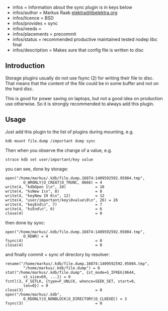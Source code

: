 - infos = Information about the sync plugin is in keys below
- infos/author = Markus Raab <elektra@libelektra.org>
- infos/licence = BSD
- infos/provides = sync
- infos/needs =
- infos/placements = precommit
- infos/status = recommended productive maintained tested nodep libc final
- infos/description = Makes sure that config file is written to disc

## Introduction

Storage plugins usually do not use fsync (2) for writing their file
to disc. That means that the content of the file could be in some
buffer and not on the hard disc.

This is good for power saving on laptops, but not a good idea on
production use otherwise. So it is strongly recommended to always
add this plugin.

## Usage

Just add this plugin to the list of plugins during mounting, e.g.

    kdb mount file.dump /important dump sync

Then when you observe the change of a value, e.g.

    strace kdb set user/important/key value

you can see, done by storage:

    open("/home/markus/.kdb/file.dump.16874:1409592592.95084.tmp", 
            O_WRONLY|O_CREAT|O_TRUNC, 0666) = 4
    write(4, "kdbOpen 1\n", 10)             = 10
    write(4, "ksNew 1\n", 8)                = 8
    write(4, "keyNew 19 6\n", 12)           = 12
    write(4, "user/important/key\0value\0\n", 26) = 26
    write(4, "keyEnd\n", 7)                 = 7
    write(4, "ksEnd\n", 6)                  = 6
    close(4)                                = 0

then done by sync:

    open("/home/markus/.kdb/file.dump.16874:1409592592.95084.tmp", 
            O_RDWR) = 4
    fsync(4)                                = 0
    close(4)                                = 0

and finally commit + sync of directory by resolver:

    rename("/home/markus/.kdb/file.dump.16874:1409592592.95084.tmp",
            "/home/markus/.kdb/file.dump") = 0
    stat("/home/markus/.kdb/file.dump", {st_mode=S_IFREG|0644,
            st_size=69, ...}) = 0
    fcntl(3, F_SETLK, {type=F_UNLCK, whence=SEEK_SET, start=0,
            len=0}) = 0
    close(3)                                = 0
    open("/home/markus/.kdb",
            O_RDONLY|O_NONBLOCK|O_DIRECTORY|O_CLOEXEC) = 3
    fsync(3)                                = 0

